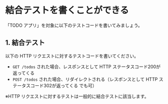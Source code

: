 # 結合テストを書くことができる

「TODO アプリ」を対象に以下のテストコードを書いてみましょう。

## 1. 結合テスト

以下の HTTP リクエストに対するテストコードを書いてください。

- `GET /todos` された場合、レスポンスとして HTTP ステータスコード200が返ってくる
- `POST /todos` された場合、リダイレクトされる（レスポンスとして HTTP ステータスコード302が返ってくる でも可）

※HTTP リクエストに対するテストは一般的に結合テストに該当します。